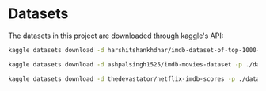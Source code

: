# Datasets

The datasets in this project are downloaded through kaggle's API:

```bash
kaggle datasets download -d harshitshankhdhar/imdb-dataset-of-top-1000-movies-and-tv-shows -p ./datasets --unzip
```

```bash
kaggle datasets download -d ashpalsingh1525/imdb-movies-dataset -p ./datasets --unzip
```

```bash
kaggle datasets download -d thedevastator/netflix-imdb-scores -p ./datasets --unzip
```
